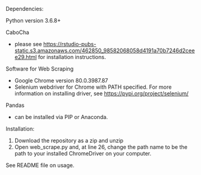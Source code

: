 Dependencies: 

Python version 3.6.8+

CaboCha 
- please see https://rstudio-pubs-static.s3.amazonaws.com/462850_98582068058d4191a70b7246d2ceee29.html for installation instructions.

Software for Web Scraping
- Google Chrome version 80.0.3987.87
- Selenium webdriver for Chrome with PATH specified.
For more information on installing driver, see https://pypi.org/project/selenium/

Pandas
- can be installed via PIP or Anaconda. 

Installation:
1. Download the repository as a zip and unzip
2. Open web_scrape.py and, at line 26, change the path name to be the path to your installed ChromeDriver on your computer.

See README file on usage.
